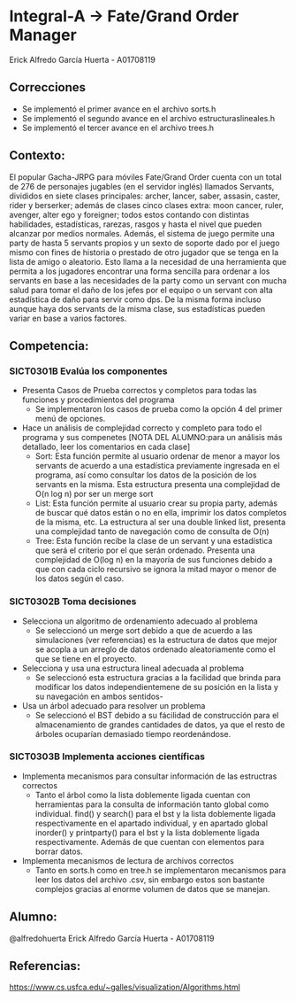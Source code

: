 # Integral-A -> Fate/Grand Order Manager
Erick Alfredo García Huerta - A01708119
## Correcciones
* Se implementó el primer avance en el archivo sorts.h
* Se implementó el segundo avance en el archivo estructuraslineales.h
* Se implementó el tercer avance en el archivo trees.h
## Contexto: 
El popular Gacha-JRPG para móviles Fate/Grand Order cuenta con un total de 276 de personajes jugables (en el servidor inglés) llamados Servants, divididos en siete clases principales: archer, lancer, saber, assasin, caster, rider y berserker; además de clases cinco clases extra: moon cancer, ruler, avenger, alter ego y foreigner; todos estos contando con distintas habilidades, estadísticas, rarezas, rasgos y hasta el nivel que pueden alcanzar por medios normales. Además, el sistema de juego permite una party de hasta 5 servants propios y un sexto  de soporte dado por el juego mismo con fines de historia o prestado de otro jugador que se tenga en la lista de amigo o aleatorio.
Esto llama a la necesidad de una herramienta que permita a los jugadores encontrar una forma sencilla para ordenar a los servants en base a las necesidades de la party como un servant con mucha salud para tomar el daño de los jefes por el equipo o un servant con alta estadística de daño para servir como dps. De  la misma forma incluso aunque haya dos servants de la misma clase, sus estadísticas pueden variar en base a varios factores.
## Competencia:
### SICT0301B Evalúa los componentes
* Presenta Casos de Prueba correctos y completos para todas las funciones y procedimientos del programa
   * Se implementaron los casos de prueba como la opción 4 del primer menú de opciones.
* Hace un análisis de complejidad correcto y completo para todo el programa y sus compenetes [NOTA DEL ALUMNO:para un análisis más detallado, leer los comentarios en cada clase]
   * Sort: Esta función permite al usuario ordenar de menor a mayor los servants de acuerdo a una estadística previamente ingresada en el programa, así como consultar los datos de la posición de los servants en la misma. Esta estructura presenta una complejidad de O(n log n) por ser un merge sort
   * List: Esta función permite al usuario crear su propia party, además de buscar qué datos están o no en ella, imprimir los datos completos de la misma, etc. La estructura al ser una double linked list, presenta una complejidad tanto de navegación como de consulta de O(n)
   * Tree: Esta función recibe la clase de un servant y una estadística que será el criterio por el que serán ordenado. Presenta una complejidad de O(log n) en la mayoría de sus funciones debido a que con cada ciclo recursivo se ignora la mitad mayor o menor de los datos según el caso.
### SICT0302B Toma decisiones 
* Selecciona un algoritmo de ordenamiento adecuado al problema
  * Se seleccionó un merge sort debido a que de acuerdo a las simulaciones (ver referencias) es la estructura de datos que mejor se acopla a un arreglo de datos ordenado aleatoriamente como el que se tiene en el proyecto.
* Selecciona y usa una estructura lineal adecuada al problema
  * Se seleccionó esta estructura gracias a la facilidad que brinda para modificar los datos independientemene de su posición en la lista y su navegación en ambos sentidos-
* Usa un árbol adecuado para resolver un problema
  * Se seleccionó el BST debido a su fácilidad de construcción para el almacenamiento de grandes cantidades de datos, ya que el resto de árboles ocuparían demasiado tiempo reordenándose.
### SICT0303B Implementa acciones científicas
* Implementa mecanismos para consultar información de las estructras correctos
  * Tanto el árbol como la lista doblemente ligada cuentan con herramientas para la consulta de información tanto global como individual. find() y search() para el bst y la lista doblemente ligada respectivamente en el apartado individual, y en apartado global inorder() y printparty() para el bst y la lista doblemente ligada respectivamente. Además de que cuentan con elementos para borrar datos.
* Implementa mecanismos de lectura de archivos correctos
  * Tanto en sorts.h como en tree.h se implementaron mecanismos para leer los datos del archivo .csv, sin embargo estos son bastante complejos gracias al enorme volumen de datos que se manejan.
## Alumno:
@alfredohuerta Erick Alfredo García Huerta - A01708119
## Referencias: 
https://www.cs.usfca.edu/~galles/visualization/Algorithms.html
